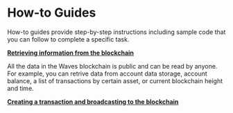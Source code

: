 # How-to Guides

How-to guides provide step-by-step instructions including sample code that you can follow to complete a specific task.

[**Retrieving information from the blockchain**](/en/building-apps/how-to/basic/retrieve)

All the data in the Waves blockchain is public and can be read by anyone. For example, you can retrive data from account data storage, account balance, a list of transactions by certain asset, or current blockchain height and time.

[**Creating a transaction and broadcasting to the blockchain**](/en/building-apps/how-to/basic/transaction)

<!--
[**Trading on exchange**](/en/building-apps/how-to/basic/trading)

[**Retrieving user's balance**](/en/building-apps/how-to/basic/balance)
-->